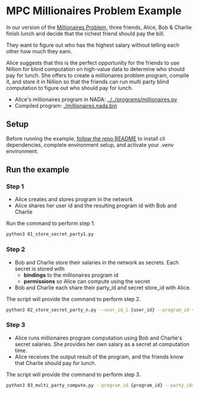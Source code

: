 # MPC Millionaires Problem Example

In our version of the [Millionaires Problem](https://docs.nillion.com/multi-party-computation#classic-scenario-the-millionaires-problem), three friends, Alice, Bob & Charlie finish lunch and decide that the richest friend should pay the bill.

They want to figure out who has the highest salary without telling each other how much they earn.

Alice suggests that this is the perfect opportunity for the friends to use Nillion for blind computation on high-value data to determine who should pay for lunch. She offers to create a millionaires problem program, compile it, and store it in Nillion so that the friends can run multi party blind computation to figure out who should pay for lunch.

- Alice's millionaires program in NADA: [../../programs/millionaires.py](https://github.com/NillionNetwork/nillion-python-starter/blob/main/programs/millionaires.py)
- Compiled program: [./millionaires.nada.bin](https://github.com/NillionNetwork/nillion-python-starter/blob/main/millionaires_problem_example/millionaires.nada.bin)

## Setup

Before running the example, [follow the repo README](https://github.com/NillionNetwork/nillion-python-starter/blob/main/README.md) to install cli dependencies, complete environment setup, and activate your .venv environment.

## Run the example

### Step 1

- Alice creates and stores program in the network
- Alice shares her user id and the resulting program id with Bob and Charlie

Run the command to perform step 1.

```bash
python3 01_store_secret_party1.py
```

### Step 2

- Bob and Charlie store their salaries in the network as secrets. Each secret is stored with
  - **bindings** to the millionaires program id
  - **permissions** so Alice can compute using the secret
- Bob and Charlie each share their party_id and secret store_id with Alice.

The script will provide the command to perform step 2.

```bash
python3 02_store_secret_party_n.py --user_id_1 {user_id} --program_id {program_id}
```

### Step 3

- Alice runs millionaires program computation using Bob and Charlie's secret salaries. She provides her own salary as a secret at computation time.
- Alice receives the output result of the program, and the friends know that Charlie should pay for lunch.

The script will provide the command to perform step 3.

```bash
python3 03_multi_party_compute.py --program_id {program_id} --party_ids_to_store_ids {party_ids_to_store_ids}
```
